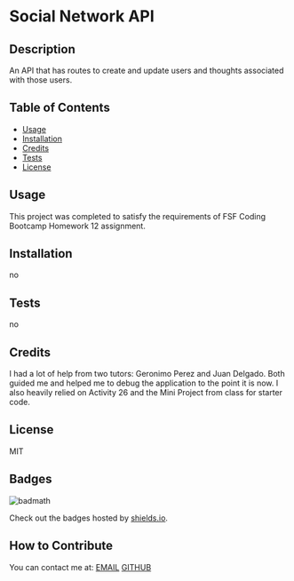 # Social Network API

  ## Description
  An API that has routes to create and update users and thoughts associated with those users. 

  ## Table of Contents
  - [Usage](#usage)
  - [Installation](#installation)
  - [Credits](#credits)
  - [Tests](#tests)
  - [License](#license)
   
  ## Usage
  This project was completed to satisfy the requirements of FSF Coding Bootcamp Homework 12 assignment.

  ## Installation 
  no
  
  ## Tests
  no

  ## Credits
  I had a lot of help from two tutors: Geronimo Perez and Juan Delgado. Both guided me and helped me to debug the application to the point it is now. I also heavily relied on Activity 26 and the Mini Project from class for starter code.
  
  ## License
  MIT
   
  ## Badges
  
  ![badmath](https://img.shields.io/badge/JavaScript-100%25-yellowgreen)
  
  Check out the badges hosted by [shields.io](https://shields.io/).
  
  ## How to Contribute
  
  You can contact me at:
  [EMAIL](mailto:{data.email})
  [GITHUB](https://github.com/{data.github})
